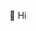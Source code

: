 👋 Hi
<!---
AverageArcadian/AverageArcadian is a ✨ special ✨ repository because its `README.md` (this file) appears on your GitHub profile.
You can click the Preview link to take a look at your changes.
--->
